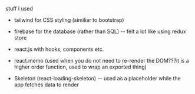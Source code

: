 stuff I used

* tailwind for CSS styling (similiar to bootstrap)

* firebase for the database (rather than SQL)
    -- felt a lot like using redux store

* react.js with hooks, components etc.

* react.memo (used when you do not need to re-render the DOM???it is a higher order function, used to wrap an exported thing) 

* Skeleton (react-loading-skeleton)
    -- used as a placeholder while the app fetches data to render